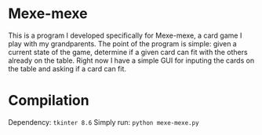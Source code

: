 # Mexe-mexe

This is a program I developed specifically for Mexe-mexe, a card game I play with my grandparents. The point of the program is simple: given a current state of the game, determine if a given card can fit with the others already on the table. Right now I have a simple GUI for inputing the cards on the table and asking if a card can fit.

# Compilation

Dependency: `tkinter 8.6`
Simply run:
`python mexe-mexe.py`
